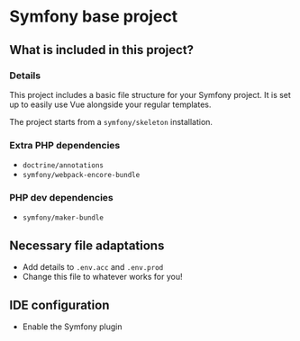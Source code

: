 Symfony base project
====================

## What is included in this project?

### Details

This project includes a basic file structure for your Symfony project. It is set up to easily use Vue alongside your regular templates.

The project starts from a `symfony/skeleton` installation.

### Extra PHP dependencies

- `doctrine/annotations`
- `symfony/webpack-encore-bundle`

### PHP dev dependencies

- `symfony/maker-bundle`


## Necessary file adaptations

- Add details to `.env.acc` and `.env.prod`
- Change this file to whatever works for you!

## IDE configuration

- Enable the Symfony plugin
